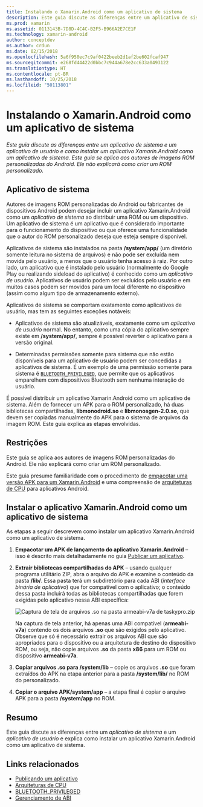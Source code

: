 ```yaml
---
title: Instalando o Xamarin.Android como um aplicativo de sistema
description: Este guia discute as diferenças entre um aplicativo de sistema e um aplicativo de usuário e como instalar um aplicativo Xamarin.Android como um aplicativo de sistema. Este guia se aplica aos autores de imagens ROM personalizadas do Android. Ele não explicará como criar um ROM personalizado.
ms.prod: xamarin
ms.assetid: 0113143B-7D8D-4C4C-B2F5-B966A2E7CE1F
ms.technology: xamarin-android
author: conceptdev
ms.author: crdun
ms.date: 02/15/2018
ms.openlocfilehash: 5a6f950ec7c9af0422beeb2d1af2be602fcaf947
ms.sourcegitcommit: e268fd44422d0bbc7c944a678e2cc633a0493122
ms.translationtype: HT
ms.contentlocale: pt-BR
ms.lasthandoff: 10/25/2018
ms.locfileid: "50113801"
---
```

# <a name="installing-xamarinandroid-as-a-system-app"></a>Instalando o Xamarin.Android como um aplicativo de sistema

_Este guia discute as diferenças entre um aplicativo de sistema e um aplicativo de usuário e como instalar um aplicativo Xamarin.Android como um aplicativo de sistema. Este guia se aplica aos autores de imagens ROM personalizadas do Android. Ele não explicará como criar um ROM personalizado._

## <a name="system-app"></a>Aplicativo de sistema

Autores de imagens ROM personalizadas do Android ou fabricantes de dispositivos Android podem desejar incluir um aplicativo Xamarin.Android como um _aplicativo de sistema_ ao distribuir uma ROM ou um dispositivo. Um aplicativo de sistema é um aplicativo que é considerado importante para o funcionamento do dispositivo ou que oferece uma funcionalidade que o autor do ROM personalizado deseja que esteja sempre disponível.

Aplicativos de sistema são instalados na pasta **/system/app/** (um diretório somente leitura no sistema de arquivos) e não pode ser excluída nem movida pelo usuário, a menos que o usuário tenha acesso à raiz. Por outro lado, um aplicativo que é instalado pelo usuário (normalmente do Google Play ou realizando sideload do aplicativo) é conhecido como um _aplicativo de usuário_. Aplicativos de usuário podem ser excluídos pelo usuário e em muitos casos podem ser movidos para um local diferente no dispositivo (assim como algum tipo de armazenamento externo).

Aplicativos de sistema se comportam exatamente como aplicativos de usuário, mas tem as seguintes exceções notáveis:

- Aplicativos de sistema são atualizáveis, exatamente como um _aplicativo de usuário_ normal. No entanto, como uma cópia do aplicativo sempre existe em **/system/app/**, sempre é possível reverter o aplicativo para a versão original.

- Determinadas permissões somente para sistema que não estão disponíveis para um aplicativo de usuário podem ser concedidas a aplicativos de sistema. É um exemplo de uma permissão somente para sistema é [`BLUETOOTH_PRIVILEGED`](https://developer.android.com/reference/android/Manifest.permission.html#BLUETOOTH_PRIVILEGED), que permite que os aplicativos emparelhem com dispositivos Bluetooth sem nenhuma interação do usuário.

É possível distribuir um aplicativo Xamarin.Android como um aplicativo de sistema. Além de fornecer um APK para o ROM personalizado, há duas bibliotecas compartilhadas, **libmonodroid.so** e **libmonosgen-2.0.so**, que devem ser copiadas manualmente do APK para o sistema de arquivos da imagem ROM. Este guia explica as etapas envolvidas.

## <a name="restrictions"></a>Restrições

Este guia se aplica aos autores de imagens ROM personalizadas do Android. Ele não explicará como criar um ROM personalizado.

Este guia presume familiaridade com o procedimento de [empacotar uma versão APK para um Xamarin.Android](~/android/deploy-test/publishing/index.md) e uma compreensão de [arquiteturas de CPU](~/android/app-fundamentals/cpu-architectures.md) para aplicativos Android.

## <a name="install-a-xamarinandroid-app-as-a-system-app"></a>Instalar o aplicativo Xamarin.Android como um aplicativo de sistema

As etapas a seguir descrevem como instalar um aplicativo Xamarin.Android como um aplicativo de sistema.

1. **Empacotar um APK de lançamento do aplicativo Xamarin.Android** &ndash; isso é descrito mais detalhadamente no guia [Publicar um aplicativo](~/android/deploy-test/publishing/index.md).

2. **Extrair bibliotecas compartilhadas do APK** &ndash; usando qualquer programa utilitário ZIP, abra o arquivo do APK e examine o conteúdo da pasta **/lib/**. Essa pasta terá um subdiretório para cada ABI (_interface binária de aplicativo_) que for compatível com o aplicativo; o conteúdo dessa pasta incluirá todas as bibliotecas compartilhadas que forem exigidas pelo aplicativo nessa ABI específica:

    ![Captura de tela de arquivos .so na pasta armeabi-v7a de taskypro.zip](install-system-app-images/install-system-app-01.png)

   Na captura de tela anterior, há apenas uma ABI compatível (**armeabi-v7a**) contendo os dois arquivos **.so** que são exigidos pelo aplicativo. Observe que só é necessário extrair os arquivos ABI que são apropriados para o dispositivo ou a arquitetura de destino do dispositivo ROM, ou seja, não copie arquivos **.so** da pasta **x86** para um ROM ou dispositivo **armeabi-v7a**.

3. **Copiar arquivos .so para /system/lib** &ndash; copie os arquivos **.so** que foram extraídos do APK na etapa anterior para a pasta **/system/lib/** no ROM do personalizado.

4. **Copiar o arquivo APK/system/app** &ndash; a etapa final é copiar o arquivo APK para a pasta **/system/app** no ROM.


## <a name="summary"></a>Resumo

Este guia discute as diferenças entre um _aplicativo de sistema_ e um _aplicativo de usuário_ e explica como instalar um aplicativo Xamarin.Android como um aplicativo de sistema.



## <a name="related-links"></a>Links relacionados

- [Publicando um aplicativo](~/android/deploy-test/publishing/index.md)
- [Arquiteturas de CPU](~/android/app-fundamentals/cpu-architectures.md)
- [BLUETOOTH_PRIVILEGED](https://developer.android.com/reference/android/Manifest.permission.html#BLUETOOTH_PRIVILEGED)
- [Gerenciamento de ABI](https://developer.android.com/ndk~/abis.html)
